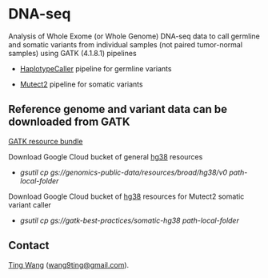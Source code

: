 # DNA-seq

Analysis of Whole Exome (or Whole Genome) DNA-seq data to call germline and somatic variants from individual samples (not paired tumor-normal samples) using GATK (4.1.8.1) pipelines

* [HaplotypeCaller](https://gatk.broadinstitute.org/hc/en-us/articles/360035535932-Germline-short-variant-discovery-SNPs-Indels-) pipeline for germline variants

* [Mutect2](https://gatk.broadinstitute.org/hc/en-us/articles/360035894731-Somatic-short-variant-discovery-SNVs-Indels-) pipeline for somatic variants

## Reference genome and variant data can be downloaded from GATK

[GATK resource bundle](https://gatk.broadinstitute.org/hc/en-us/articles/360035890811-Resource-bundle)

Download Google Cloud bucket of general [hg38](https://console.cloud.google.com/storage/browser/genomics-public-data/resources/broad/hg38/v0/) resources

* *gsutil cp gs://genomics-public-data/resources/broad/hg38/v0 path-local-folder*

Download Google Cloud bucket of [hg38](https://console.cloud.google.com/storage/browser/gatk-best-practices/somatic-hg38?pageState=(%22StorageObjectListTable%22:(%22f%22:%22%255B%255D%22))&prefix=&forceOnObjectsSortingFiltering=false) resources for Mutect2 somatic variant caller

* *gsutil cp gs://gatk-best-practices/somatic-hg38 path-local-folder*

## Contact
[Ting Wang](http://wt2015-github.github.io/) (wang9ting@gmail.com).
